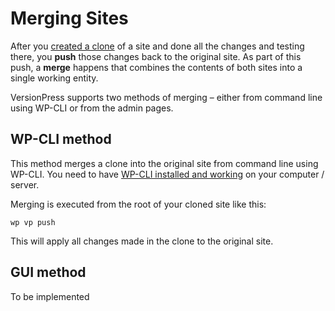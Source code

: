 # Merging Sites #

After you [created a clone](./cloning) of a site and done all the changes and testing there, you **push** those changes back to the original site. As part of this push, a **merge** happens that combines the contents of both sites into a single working entity.

VersionPress supports two methods of merging – either from command line using WP-CLI or from the admin pages.


## WP-CLI method ##

This method merges a clone into the original site from command line using WP-CLI. You need to have [WP-CLI installed and working](../feature-focus/wp-cli) on your computer / server. 


Merging is executed from the root of your cloned site like this:

    wp vp push

This will apply all changes made in the clone to the original site.


## GUI method ##

To be implemented

